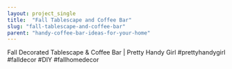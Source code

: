 ```yaml
---
layout: project_single
title:  "Fall Tablescape and Coffee Bar"
slug: "fall-tablescape-and-coffee-bar"
parent: "handy-coffee-bar-ideas-for-your-home"
---
```

Fall Decorated Tablescape & Coffee Bar | Pretty Handy Girl #prettyhandygirl #falldecor #DIY #fallhomedecor